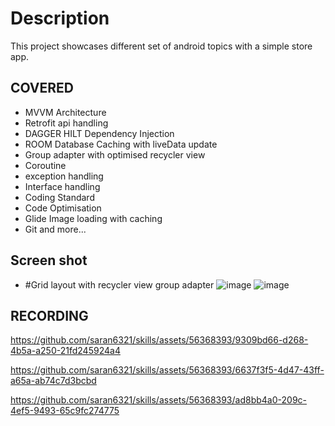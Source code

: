 # Description
This project showcases different set of android topics with a simple store app.

## COVERED

- MVVM Architecture
- Retrofit api handling 
- DAGGER HILT Dependency Injection
- ROOM Database Caching with liveData update
- Group adapter with optimised recycler view
- Coroutine
- exception handling
- Interface handling
- Coding Standard
- Code Optimisation
- Glide Image loading with caching
- Git and more...

## Screen shot
- #Grid layout with recycler view group adapter
  ![image](https://github.com/saran6321/skills/assets/56368393/299a0781-cf65-4856-a6f6-a9548de3766b) ![image](https://github.com/saran6321/skills/assets/56368393/1b42db60-e98a-49cd-9eb3-23f72870151a)
  
## RECORDING

https://github.com/saran6321/skills/assets/56368393/9309bd66-d268-4b5a-a250-21fd245924a4

https://github.com/saran6321/skills/assets/56368393/6637f3f5-4d47-43ff-a65a-ab74c7d3bcbd

https://github.com/saran6321/skills/assets/56368393/ad8bb4a0-209c-4ef5-9493-65c9fc274775

